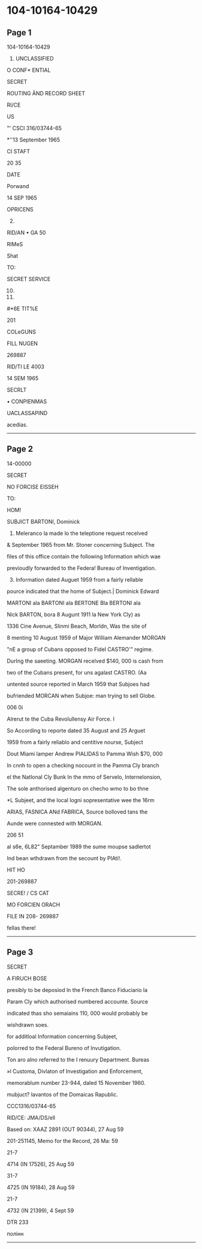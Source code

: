 # 104-10164-10429

## Page 1

104-10164-10429

1. UNCLASSIFIED

O CONF* ENTIAL

SECRET

ROUTING ÄND RECORD SHEET

RI/CE

US

"' CSCI 316/03744-65

*''13 September 1965

CI STAFT

20 35

DATE

Porwand

14 SEP 1965

OPRICENS

2.

RID/AN • GA 50

RIMeS

Shat

TO:

SECRET SERVICE

10.

11.

#*6E TIT%E

201

COLeGUNS

FILL NUGEN

269887

RID/TI LE 4003

14 SEM 1965

SECRLT

• CONPIENMAS

UACLASSAPIND

acedias.

---

## Page 2

14-00000

SECRET

NO FORCISE EISSEH

TO:

HOM!

SUBJICT BARTONI, Dominick

1. Meleranco la made lo the teleptione request recelved

& September 1965 from Mr. Stoner concerning Subject. The

files of this office contain the following Information which wae

previoudly forwarded to the Federa! Bureau of Inventigation.

3. Information dated Auguet 1959 from a fairly rellable

pource indicated that the home of Subject.| Dominick Edward

MARTONI ala BARTONI ala BERTONE Bla BERTONI ala

Nick BARTON, bora 8 Augunt 1911 la New York Cly) as

1336 Cine Avenue, Slinmi Beach, Morldn, Was the site of

8 menting 10 August 1959 of Major William Alemander MORGAN

"nE a group of Cubans opposed to Fidel CASTRO'" regime.

DurIng the saeeting. MORGAN recelved $140, 000 is cash from

two of the Cubans present, for uns agalast CASTRO. (Aa

untented source reported in March 1959 that Subjoes had

bufriended MORCAN when Subjoe: man trying to sell Globe.

006 0i

Alrerut te the Cuba Revolullensy Air Force. I

So According to reporte dated 35 August and 25 Arguet

1959 from a fairly reliablo and centitive nourse, Subject

Dout Miami lamper Andrew PIALIDAS to Pamma Wish $70, 000

In cnnh to open a checking nocount in the Pamma Cly branch

el the Natlonal Cly Bunk In the mmo of Servelo, Internelonsion,

The sole anthorised algenturo on checho wmo to bo thne

*L Subjeet, and the local logni sopresentative wee the 16rm

ARIAS, FASNICA ANd FABRICA, Source bolloved tans the

Aunde were connested with MORGAN.

206 51

al s6e, 6L82" Septamber 1989 the sume moupse sadlertot

Ind bean wthdrawn from the secount by PlAti!.

HIT HO

201-269887

SECRE! / CS CAT

MO FORCIEN ORACH

FILE IN 208- 269887

fellas there!

---

## Page 3

SECRET

A FIRUCH BOSE

presibly to be deposiod ln the French Banco Fiduciario la

Param Cly which authorised numbered accounte. Source

indicated thas sho semaiains 110, 000 would probably be

wishdrawn soes.

for additloal Information concerning Subjeet,

polorred to the Federal Bureno of Invutigation.

Ton aro alno referred to the I renuury Department. Bureas

»l Customa, Divlaton of Investigation and Enforcement,

memorablum number 23-944, daled 15 November 1960.

mubjuct? lavantos of the Domaicas Rapublic.

CCC1316/03744-65

RID/CE: JMA/DS/ell

Based on: XAAZ 2891 (OUT 90344), 27 Aug 59

201-251145, Memo for the Record, 26 Ma: 59

21-7

4714 (IN 17526), 25 Aug 59

31-7

4725 (IN 19184), 28 Aug 59

21-7

4732 (IN 21399), 4 Sept 59

DTR 233

полінн

---


